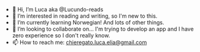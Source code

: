 - 👋 Hi, I’m Luca aka @Lucundo-reads
- 👀 I’m interested in reading and writing, so I'm new to this.
- 🌱 I’m currently learning Norwegian! And lots of other things.
- 💞️ I’m looking to collaborate on... I'm trying to develop an app and I have zero experience so I don't really know.
- 📫 How to reach me: chieregato.luca.elia@gmail.com
